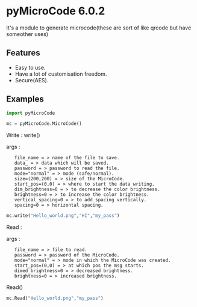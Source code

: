 
# pyMicroCode 6.0.2

It's a module to generate microcode(these are sort of like qrcode but have someother uses)


## Features

- Easy to use.
- Have a lot of customisation freedom.
- Secure(AES).



## Examples

```python
import pyMicroCode

mc = pyMicroCode.MicroCode()
```

Write :
write()

args :
       
       file_name = > name of the file to save. 
       data_ = > data which will be saved.
       password = > password to read the file.
       mode="normal" = > mode (safe/normal).
       size=(200,200) = > size of the MicroCode.
       start_pos=(0,0) = > where to start the data writing.
       dim_brightness=0 = > to decrease the color brightness.
       brightness=0 = > to increase the color brightness.
       vertical_spacing=0 = > to add spacing vertically.
       spacing=0 = > horizontal spacing. 

```python
mc.write("Hello_world.png","HI","my_pass")
```

Read :

args :
       
       file_name = > file to read.
       password = > password of the MicroCode.
       mode="normal" = > mode in which the MicroCode was created.
       start_pos=(0,0) = > at which pos the msg starts.
       dimed_brightness=0 = > decreased brightness.
       brightness=0 = > increased brightness.

Read()
```python
mc.Read("Hello_world.png","my_pass")
```
